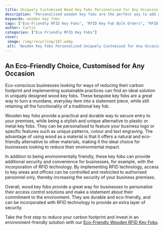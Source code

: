 ```yaml
---
title: Uniquely Customised Wood Key Fobs Personalised for Any Occasion
description: "Personalised wooden key fobs are the perfect way to add an extra touch of personality to any gift With easy customisation these fobs can be uniquely crafted for any occasion Find out more about these innovative key fobs here"
keywords: wooden key fobs
tags: ["Eco-Friendly RFID Key Fobs", "RFID Key Fob Bulk Orders", "RFID Key Fob Durability", "RFID Key Fob Applications", "RFID Key Fob Integration", "RFID Key Fob Support"]
author: Curtis
categories: ["Eco Friendly RFID Key Fobs"]
cover: 
 image: /img/recycling/187.webp
 alt: 'Wooden Key Fobs Personalised Uniquely Customised for Any Occasion'
---
```

## An Eco-Friendly Choice, Customised for Any Occasion
Eco-conscious businesses looking for ways of reducing their carbon footprint and implementing sustainable practices can find an ideal solution in uniquely designed wood key fobs. These bespoke key fobs are a great way to turn a mundane, everyday item into a statement piece, while still retaining all the functionality of a traditional key fob.

Wooden key fobs provide a practical and durable way to secure entry to your premises, while being a stylish and unique alternative to plastic or metal key fobs. They can be personalised to feature your business logo or specific features such as unique patterns, colour and text engraving. The advantage of using wood as a material is that it offers a natural and eco-friendly alternative to other materials, making it the ideal choice for businesses looking to reduce their environmental impact.

In addition to being environmentally friendly, these key fobs can provide additional security and convenience for businesses, for example, with the incorporation of RFID technology. By implementing RFID technology, access to key areas and offices can be controlled and restricted to authorised personnel only, thereby increasing the security of your business premises.

Overall, wood key fobs provide a great way for businesses to personalise their access control solutions and make a statement about their commitment to the environment. They are durable and eco-friendly, and can be incorporated with RFID technology to provide an extra layer of security.

Take the first step to reduce your carbon footprint and invest in an environment-friendly solution with our [Eco-Friendly Wooden RFID Key Fobs](/eco-friendly-rfid-key-fobs).
